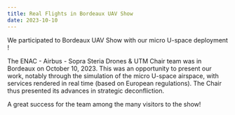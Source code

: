 ```yaml
---
title: Real Flights in Bordeaux UAV Show
date: 2023-10-10
---
```


We participated to Bordeaux UAV Show with our micro U-space deployment !

<!--more-->

The ENAC - Airbus - Sopra Steria Drones & UTM Chair team was in Bordeaux on October 10, 2023. This was an opportunity to present our work, notably through the simulation of the micro U-space airspace, with services rendered in real time (based on European regulations). The Chair thus presented its advances in strategic deconfliction.

A great success for the team among the many visitors to the show!

